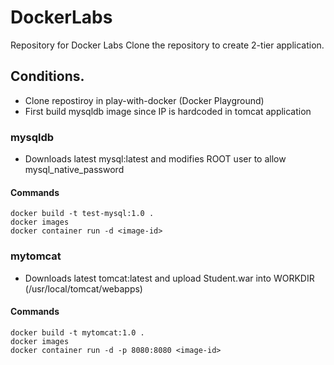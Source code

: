 # DockerLabs
Repository for Docker Labs
Clone the repository to create 2-tier application. 

## Conditions.
* Clone repostiroy in play-with-docker (Docker Playground)
* First build mysqldb image since IP is hardcoded in tomcat application

### mysqldb
* Downloads latest mysql:latest and modifies ROOT user to allow mysql_native_password

#### Commands
```
docker build -t test-mysql:1.0 .
docker images
docker container run -d <image-id>
```

### mytomcat
* Downloads latest tomcat:latest and upload Student.war into WORKDIR (/usr/local/tomcat/webapps)

#### Commands
```
docker build -t mytomcat:1.0 .
docker images
docker container run -d -p 8080:8080 <image-id>
```

